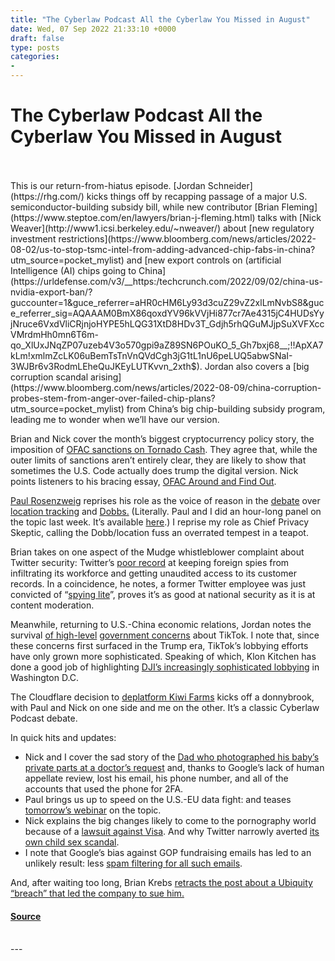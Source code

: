 ```yaml
---
title: "The Cyberlaw Podcast All the Cyberlaw You Missed in August"
date: Wed, 07 Sep 2022 21:33:10 +0000
draft: false
type: posts
categories: 
- 
---
```

# The Cyberlaw Podcast All the Cyberlaw You Missed in August

<br/>

<br/>
This is our return-from-hiatus episode. [Jordan Schneider](https://rhg.com/) kicks things off by recapping passage of a major U.S. semiconductor-building subsidy bill, while new contributor [Brian Fleming](https://www.steptoe.com/en/lawyers/brian-j-fleming.html) talks with [Nick Weaver](http://www1.icsi.berkeley.edu/~nweaver/) about [new regulatory investment restrictions](https://www.bloomberg.com/news/articles/2022-08-02/us-to-stop-tsmc-intel-from-adding-advanced-chip-fabs-in-china?utm_source=pocket_mylist) and [new export controls on (artificial Intelligence (AI) chips going to China](https://urldefense.com/v3/__https:/techcrunch.com/2022/09/02/china-us-nvidia-export-ban/?guccounter=1&guce_referrer=aHR0cHM6Ly93d3cuZ29vZ2xlLmNvbS8&guce_referrer_sig=AQAAAM0BmX86qoxdYV96kVVjHi877cr7Ae4315jC4HUDsYyjNruce6VxdVliCRjnjoHYPE5hLQG31XtD8HDv3T_Gdjh5rhQGuMJjpSuXVFXccVMrdmHh0mn6T6m-qo_XlUxJNqZP07uzeb4V3o570gpi9aZ89SN6POuKO_5_Gh7bxj68__;!!ApXA7kLm!xmlmZcLK06uBemTsTnVnQVdCgh3jG1tL1nU6peLUQ5abwSNaI-3WJBr6v3RodmLEheQuJKEyLUTKvvn_2xth$). Jordan also covers a [big corruption scandal arising](https://www.bloomberg.com/news/articles/2022-08-09/china-corruption-probes-stem-from-anger-over-failed-chip-plans?utm_source=pocket_mylist) from China’s big chip-building subsidy program, leading me to wonder when we’ll have our version.

Brian and Nick cover the month’s biggest cryptocurrency policy story, the imposition of [OFAC sanctions on Tornado Cash](https://therecord.media/u-s-sanctions-tornado-cash-cryptocurrency-mixer/). They agree that, while the outer limits of sanctions aren’t entirely clear, they are likely to show that sometimes the U.S. Code actually does trump the digital version. Nick points listeners to his bracing essay, [OFAC Around and Find Out](https://urldefense.com/v3/__https:/www.lawfareblog.com/ofac-around-and-find-out__;!!ApXA7kLm!0bUtlnh3UrEa9GDCENK1jeZchRorXawIs843vJnj34HdCigOio9JGK0x2CWPPcxn2wUGh2CvOp7K6K7FDwxRTDU$).

[Paul Rosenzweig](http://redbranchconsulting.com/) reprises his role as the voice of reason in the [debate](https://www.theverge.com/2022/8/17/23306570/period-tracking-apps-privacy?scrolla=5eb6d68b7fedc32c19ef33b4) over [location tracking](https://www.washingtonpost.com/technology/2022/08/25/google-maps-abortions/?utm_source=pocket_mylist) and [Dobbs.](https://www.supremecourt.gov/opinions/21pdf/19-1392_6j37.pdf) (Literally. Paul and I did an hour-long panel on the topic last week. It’s available [here](https://regproject.org/video/dobbs-and-the-potential-implications-for-data-privacy/).) I reprise my role as Chief Privacy Skeptic, calling the Dobb/location fuss an overrated tempest in a teapot.

Brian takes on one aspect of the Mudge whistleblower complaint about Twitter security: Twitter’s [poor record](https://s3.documentcloud.org/documents/22186782/whistleblower_disclosure.pdf) at keeping foreign spies from infiltrating its workforce and getting unaudited access to its customer records. In a coincidence, he notes, a former Twitter employee was just convicted of “[spying lite](https://www.bloomberg.com/news/articles/2022-08-09/former-twitter-employee-is-convicted-of-spying-for-saudi-arabia#xj4y7vzkg)”, proves it’s as good at national security as it is at content moderation.

Meanwhile, returning to U.S.-China economic relations, Jordan notes the survival [of high-level](https://therecord.media/tiktok-asks-house-of-representatives-to-rescind-cyber-advisory-about-company/) [government concerns](https://www.nytimes.com/2022/08/14/technology/tiktok-china-washington.html) about TikTok. I note that, since these concerns first surfaced in the Trump era, TikTok’s lobbying efforts have only grown more sophisticated. Speaking of which, Klon Kitchen has done a good job of highlighting [DJI’s increasingly sophisticated lobbying](https://current.thedispatch.com/p/red-china-backs-the-blue?utm_source=pocket_mylist) in Washington D.C.

The Cloudflare decision to [deplatform Kiwi Farms](https://www.nbcnews.com/tech/internet/cloudflare-kiwi-farms-keffals-anti-trans-rcna44834?utm_source=pocket_mylist) kicks off a donnybrook, with Paul and Nick on one side and me on the other. It’s a classic Cyberlaw Podcast debate. 

In quick hits and updates:

-   Nick and I cover the sad story of the [Dad who photographed his baby’s private parts at a doctor’s request](https://urldefense.com/v3/__https:/www.nytimes.com/2022/08/21/technology/google-surveillance-toddler-photo.html__;!!ApXA7kLm!0bUtlnh3UrEa9GDCENK1jeZchRorXawIs843vJnj34HdCigOio9JGK0x2CWPPcxn2wUGh2CvOp7K6K7FUAZtv5Q$) and, thanks to Google’s lack of human appellate review, lost his email, his phone number, and all of the accounts that used the phone for 2FA. 
-   Paul brings us up to speed on the U.S.-EU data fight: and teases [tomorrow’s webinar](https://www.youtube.com/watch?v=NmTeyGcmGR4&ab_channel=TheFederalistSociety) on the topic.
-   Nick explains the big changes likely to come to the pornography world because of a [lawsuit against Visa](https://variety.com/2022/digital/news/pornhub-visa-child-pornography-court-ruling-1235330052/?sub_action=logged_in&utm_source=pocket_mylist). And why Twitter narrowly averted [its own child sex scandal](https://www.theverge.com/23327809/twitter-onlyfans-child-sexual-content-problem-elon-musk?scrolla=5eb6d68b7fedc32c19ef33b4). 
-   I note that Google’s bias against GOP fundraising emails has led to an unlikely result: less [spam filtering for all such emails](https://www.theverge.com/2022/8/11/23301554/google-gmail-spam-filters-republicans-gop-trump?scrolla=5eb6d68b7fedc32c19ef33b4). 

And, after waiting too long, Brian Krebs [retracts the post about a Ubiquity “breach” that led the company to sue him.](https://getpocket.com/read/3693235334)

#### [Source](https://sites.libsyn.com/52286/the-cyberlaw-podcast-all-the-cyberlaw-you-missed-in-august)

<br/>
---

